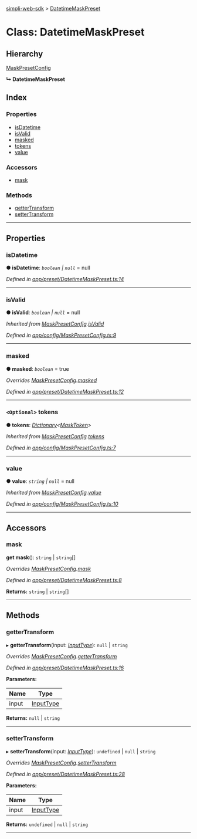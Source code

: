 [simpli-web-sdk](../README.md) > [DatetimeMaskPreset](../classes/datetimemaskpreset.md)

# Class: DatetimeMaskPreset

## Hierarchy

 [MaskPresetConfig](maskpresetconfig.md)

**↳ DatetimeMaskPreset**

## Index

### Properties

* [isDatetime](datetimemaskpreset.md#isdatetime)
* [isValid](datetimemaskpreset.md#isvalid)
* [masked](datetimemaskpreset.md#masked)
* [tokens](datetimemaskpreset.md#tokens)
* [value](datetimemaskpreset.md#value)

### Accessors

* [mask](datetimemaskpreset.md#mask)

### Methods

* [getterTransform](datetimemaskpreset.md#gettertransform)
* [setterTransform](datetimemaskpreset.md#settertransform)

---

## Properties

<a id="isdatetime"></a>

###  isDatetime

**● isDatetime**: *`boolean` \| `null`* =  null

*Defined in [app/preset/DatetimeMaskPreset.ts:14](https://github.com/simplitech/simpli-web-sdk/blob/a829314/src/app/preset/DatetimeMaskPreset.ts#L14)*

___
<a id="isvalid"></a>

###  isValid

**● isValid**: *`boolean` \| `null`* =  null

*Inherited from [MaskPresetConfig](maskpresetconfig.md).[isValid](maskpresetconfig.md#isvalid)*

*Defined in [app/config/MaskPresetConfig.ts:9](https://github.com/simplitech/simpli-web-sdk/blob/a829314/src/app/config/MaskPresetConfig.ts#L9)*

___
<a id="masked"></a>

###  masked

**● masked**: *`boolean`* = true

*Overrides [MaskPresetConfig](maskpresetconfig.md).[masked](maskpresetconfig.md#masked)*

*Defined in [app/preset/DatetimeMaskPreset.ts:12](https://github.com/simplitech/simpli-web-sdk/blob/a829314/src/app/preset/DatetimeMaskPreset.ts#L12)*

___
<a id="tokens"></a>

### `<Optional>` tokens

**● tokens**: *[Dictionary](../interfaces/dictionary.md)<[MaskToken](../interfaces/masktoken.md)>*

*Inherited from [MaskPresetConfig](maskpresetconfig.md).[tokens](maskpresetconfig.md#tokens)*

*Defined in [app/config/MaskPresetConfig.ts:7](https://github.com/simplitech/simpli-web-sdk/blob/a829314/src/app/config/MaskPresetConfig.ts#L7)*

___
<a id="value"></a>

###  value

**● value**: *`string` \| `null`* =  null

*Inherited from [MaskPresetConfig](maskpresetconfig.md).[value](maskpresetconfig.md#value)*

*Defined in [app/config/MaskPresetConfig.ts:10](https://github.com/simplitech/simpli-web-sdk/blob/a829314/src/app/config/MaskPresetConfig.ts#L10)*

___

## Accessors

<a id="mask"></a>

###  mask

**get mask**(): `string` \| `string`[]

*Overrides [MaskPresetConfig](maskpresetconfig.md).[mask](maskpresetconfig.md#mask)*

*Defined in [app/preset/DatetimeMaskPreset.ts:8](https://github.com/simplitech/simpli-web-sdk/blob/a829314/src/app/preset/DatetimeMaskPreset.ts#L8)*

**Returns:** `string` \| `string`[]

___

## Methods

<a id="gettertransform"></a>

###  getterTransform

▸ **getterTransform**(input: *[InputType](../#inputtype)*): `null` \| `string`

*Overrides [MaskPresetConfig](maskpresetconfig.md).[getterTransform](maskpresetconfig.md#gettertransform)*

*Defined in [app/preset/DatetimeMaskPreset.ts:16](https://github.com/simplitech/simpli-web-sdk/blob/a829314/src/app/preset/DatetimeMaskPreset.ts#L16)*

**Parameters:**

| Name | Type |
| ------ | ------ |
| input | [InputType](../#inputtype) |

**Returns:** `null` \| `string`

___
<a id="settertransform"></a>

###  setterTransform

▸ **setterTransform**(input: *[InputType](../#inputtype)*): `undefined` \| `null` \| `string`

*Overrides [MaskPresetConfig](maskpresetconfig.md).[setterTransform](maskpresetconfig.md#settertransform)*

*Defined in [app/preset/DatetimeMaskPreset.ts:28](https://github.com/simplitech/simpli-web-sdk/blob/a829314/src/app/preset/DatetimeMaskPreset.ts#L28)*

**Parameters:**

| Name | Type |
| ------ | ------ |
| input | [InputType](../#inputtype) |

**Returns:** `undefined` \| `null` \| `string`

___

